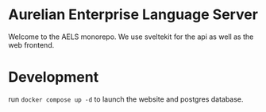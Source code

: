 # Aurelian Enterprise Language Server

Welcome to the AELS monorepo. We use sveltekit for the api as well as the web frontend.


# Development

run `docker compose up -d` to launch the website and postgres database.